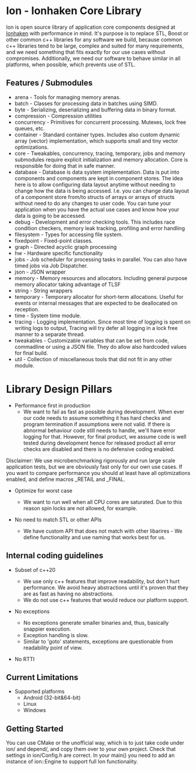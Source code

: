 Ion - Ionhaken Core Library
===========================

Ion is open source library of application core components designed at <a href="https://ionhaken.com">Ionhaken</a> with performance in mind. It's purpose is to replace STL, Boost or other common c++ libraries for any software we build, because common c++ libraries tend to be large, complex and suited for many requirements, and we need something that fits exactly for our use cases without compromises. Additionally, we need our software to behave similar in all platforms, when possible, which prevents use of STL.


Features / Submodules
---------------------

* arena - Tools for managing memory arenas.
* batch - Classes for processing data in batches using SIMD.
* byte - Serializing, deserializing and buffering data in binary format.
* compression - Compression utilities
* concurrency - Primitives for concurrent processing. Mutexes, lock free queues, etc.
* container - Standard container types. Includes also custom dynamic array (vector) implementation, which supports small and tiny vector optimizations.
* core - Tweakables, concurrency, tracing, temporary, jobs and memory submodules require explicit initialization and memory allocation. Core is responsible for doing that in safe manner.  
* database - Database is data system implementation. Data is put into components and components are kept in component stores. The idea here is to allow configuring data layout anytime without needing to change how the data is being accessed. I.e. you can change data layout of a component store from/to structs of arrays or arrays of structs without need to do any changes to user code. You can tune your application when you have the actual use cases and know how your data is going to be accessed.
* debug - Development and error checking tools. This includes race condition checkers, memory leak tracking, profiling and error handling
* filesystem - Types for accessing file system.
* fixedpoint - Fixed-point classes.
* graph - Directed acyclic graph processing
* hw - Hardware specific functionality
* jobs - Job scheduler for processing tasks in parallel. You can also have timed jobs via Job Dispatcher.
* json - JSON wrapper
* memory - Memory resources and allocators. Including general purpose memory allocator taking advantage of TLSF
* string - String wrappers
* temporary - Temporary allocator for short-term allocations. Useful for events or internal messages that are expected to be deallocated on reception.
* time - System time module.
* tracing - Logging implementation. Since most time of logging is spent on writing logs to output, Tracing will try defer all logging in a lock free manner to a separate thread.
* tweakables - Customizable variables that can be set from code, commadline or using a JSON file. They do allow also hardcoded values for final build.
* util - Collection of miscellaneous tools that did not fit in any other module.


# Library Design Pillars

* Performance first in production
  - We want to fail as fast as possible during development. When ever our code needs to assume something it has hard checks and program termination if assumptions were not valid. If there is abnormal behaviour code still needs to handle, we'll have error logging for that. However, for final product, we assume code is well tested during development hence for released product all error checks are disabled and there is no defensive coding enabled.

Disclaimer: We use microbenchmarking rigorously and run large scale application tests, but we are obviously fast only for our own use cases. If you want to compare performance you should at least have all optimizations enabled, and define macros _RETAIL and _FINAL.

* Optimize for worst case
  - We want to run well when all CPU cores are saturated. Due to this reason spin locks are not allowed, for example.

* No need to match STL or other APIs
  - We have custom API that does not match with other libarires - We define functionality and use naming that works best for us. 


Internal coding guidelines
--------------------------

* Subset of c++20
  - We use only c++ features that improve readability, but don't hurt performance. We avoid heavy abstractions until it's proven that they are as fast as having no abstractions.
  - We do not use c++ features that would reduce our platform support.

* No exceptions
  - No exceptions generate smaller binaries and, thus, basically snappier execution.
  - Exception handling is slow.
  - Similar to 'goto' statements, exceptions are questionable from readability point of view.

* No RTTI


Current Limitations
---------------------

* Supported platforms
  - Android (32-bit&64-bit)
  - Linux
  - Windows


Getting Started
---------------

You can use CMake or the unofficial way, which is to just take code under ion/ and depend/, and copy them over to your own project. Check that settings in ion/Config.h are correct. In your main() you need to add an instance of ion::Engine to support full Ion functionality.
